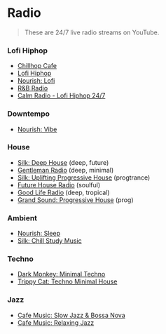 # Radio

> These are 24/7 live radio streams on YouTube.

### Lofi Hiphop

- [Chillhop Cafe](https://www.youtube.com/watch?v=VQ9i-V2i6W0)
- [Lofi Hiphop](https://www.youtube.com/watch?v=AQBh9soLSkI)
- [Nourish: Lofi](https://www.youtube.com/watch?v=2L9vFNMvIBE)
- [R&B Radio](https://www.youtube.com/watch?v=kCziHoCBrug)
- [Calm Radio - Lofi Hiphop 24/7](https://www.youtube.com/watch?v=fxn8p26WTR4)

### Downtempo

- [Nourish: Vibe](https://www.youtube.com/watch?v=__GmhW9nEtY)

### House

- [Silk: Deep House](https://www.youtube.com/watch?v=MHfPm4qc9Kg) (deep, future)
- [Gentleman Radio](https://www.youtube.com/watch?v=-tuTNTH6_UE) (deep, minimal)
- [Silk: Uplifting Progressive House](https://www.youtube.com/watch?v=d8Oc90QevaI) (progtrance)
- [Future House Radio](https://www.youtube.com/watch?v=ffaf4YQOQBE) (soulful)
- [Good Life Radio](https://www.youtube.com/watch?v=ftJYyevC6Us) (deep, tropical)
- [Grand Sound: Progressive House](https://www.youtube.com/watch?v=xcoac7I-J8M) (prog)

### Ambient

- [Nourish: Sleep](https://www.youtube.com/watch?v=K6IXPdMAVfM)
- [Silk: Chill Study Music](https://www.youtube.com/watch?v=ql4S8z1jW8I)

### Techno

- [Dark Monkey: Minimal Techno](https://www.youtube.com/watch?v=KJrkcAfTjE0)
- [Trippy Cat: Techno Minimal House](https://www.youtube.com/watch?v=kA0VEiyF_EM)

### Jazz

- [Cafe Music: Slow Jazz & Bossa Nova](https://www.youtube.com/watch?v=hUjRuVhJ_4o)
- [Cafe Music: Relaxing Jazz](https://www.youtube.com/watch?v=2ccaHpy5Ewo)
